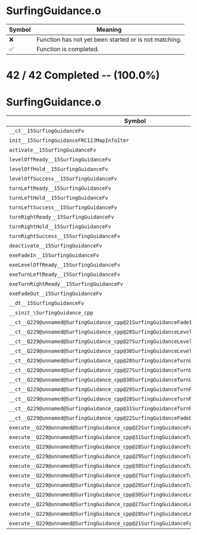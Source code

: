 # SurfingGuidance.o
| Symbol | Meaning 
| ------------- | ------------- 
| :x: | Function has not yet been started or is not matching. 
| :white_check_mark: | Function is completed. 


# 42 / 42 Completed -- (100.0%)
# SurfingGuidance.o
| Symbol | Decompiled? |
| ------------- | ------------- |
| `__ct__15SurfingGuidanceFv` | :white_check_mark: |
| `init__15SurfingGuidanceFRC12JMapInfoIter` | :white_check_mark: |
| `activate__15SurfingGuidanceFv` | :white_check_mark: |
| `levelOffReady__15SurfingGuidanceFv` | :white_check_mark: |
| `levelOffHold__15SurfingGuidanceFv` | :white_check_mark: |
| `levelOffSuccess__15SurfingGuidanceFv` | :white_check_mark: |
| `turnLeftReady__15SurfingGuidanceFv` | :white_check_mark: |
| `turnLeftHold__15SurfingGuidanceFv` | :white_check_mark: |
| `turnLeftSuccess__15SurfingGuidanceFv` | :white_check_mark: |
| `turnRightReady__15SurfingGuidanceFv` | :white_check_mark: |
| `turnRightHold__15SurfingGuidanceFv` | :white_check_mark: |
| `turnRightSuccess__15SurfingGuidanceFv` | :white_check_mark: |
| `deactivate__15SurfingGuidanceFv` | :white_check_mark: |
| `exeFadeIn__15SurfingGuidanceFv` | :white_check_mark: |
| `exeLevelOffReady__15SurfingGuidanceFv` | :white_check_mark: |
| `exeTurnLeftReady__15SurfingGuidanceFv` | :white_check_mark: |
| `exeTurnRightReady__15SurfingGuidanceFv` | :white_check_mark: |
| `exeFadeOut__15SurfingGuidanceFv` | :white_check_mark: |
| `__dt__15SurfingGuidanceFv` | :white_check_mark: |
| `__sinit_\SurfingGuidance_cpp` | :white_check_mark: |
| `__ct__Q229@unnamed@SurfingGuidance_cpp@21SurfingGuidanceFadeInFv` | :white_check_mark: |
| `__ct__Q229@unnamed@SurfingGuidance_cpp@28SurfingGuidanceLevelOffReadyFv` | :white_check_mark: |
| `__ct__Q229@unnamed@SurfingGuidance_cpp@27SurfingGuidanceLevelOffHoldFv` | :white_check_mark: |
| `__ct__Q229@unnamed@SurfingGuidance_cpp@30SurfingGuidanceLevelOffSuccessFv` | :white_check_mark: |
| `__ct__Q229@unnamed@SurfingGuidance_cpp@28SurfingGuidanceTurnLeftReadyFv` | :white_check_mark: |
| `__ct__Q229@unnamed@SurfingGuidance_cpp@27SurfingGuidanceTurnLeftHoldFv` | :white_check_mark: |
| `__ct__Q229@unnamed@SurfingGuidance_cpp@30SurfingGuidanceTurnLeftSuccessFv` | :white_check_mark: |
| `__ct__Q229@unnamed@SurfingGuidance_cpp@29SurfingGuidanceTurnRightReadyFv` | :white_check_mark: |
| `__ct__Q229@unnamed@SurfingGuidance_cpp@28SurfingGuidanceTurnRightHoldFv` | :white_check_mark: |
| `__ct__Q229@unnamed@SurfingGuidance_cpp@31SurfingGuidanceTurnRightSuccessFv` | :white_check_mark: |
| `__ct__Q229@unnamed@SurfingGuidance_cpp@22SurfingGuidanceFadeOutFv` | :white_check_mark: |
| `execute__Q229@unnamed@SurfingGuidance_cpp@22SurfingGuidanceFadeOutCFP5Spine` | :white_check_mark: |
| `execute__Q229@unnamed@SurfingGuidance_cpp@31SurfingGuidanceTurnRightSuccessCFP5Spine` | :white_check_mark: |
| `execute__Q229@unnamed@SurfingGuidance_cpp@28SurfingGuidanceTurnRightHoldCFP5Spine` | :white_check_mark: |
| `execute__Q229@unnamed@SurfingGuidance_cpp@29SurfingGuidanceTurnRightReadyCFP5Spine` | :white_check_mark: |
| `execute__Q229@unnamed@SurfingGuidance_cpp@30SurfingGuidanceTurnLeftSuccessCFP5Spine` | :white_check_mark: |
| `execute__Q229@unnamed@SurfingGuidance_cpp@27SurfingGuidanceTurnLeftHoldCFP5Spine` | :white_check_mark: |
| `execute__Q229@unnamed@SurfingGuidance_cpp@28SurfingGuidanceTurnLeftReadyCFP5Spine` | :white_check_mark: |
| `execute__Q229@unnamed@SurfingGuidance_cpp@30SurfingGuidanceLevelOffSuccessCFP5Spine` | :white_check_mark: |
| `execute__Q229@unnamed@SurfingGuidance_cpp@27SurfingGuidanceLevelOffHoldCFP5Spine` | :white_check_mark: |
| `execute__Q229@unnamed@SurfingGuidance_cpp@28SurfingGuidanceLevelOffReadyCFP5Spine` | :white_check_mark: |
| `execute__Q229@unnamed@SurfingGuidance_cpp@21SurfingGuidanceFadeInCFP5Spine` | :white_check_mark: |
